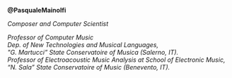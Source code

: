 **@PasqualeMainolfi**

_Composer and Computer Scientist_  

_Professor of Computer Music  
Dep. of New Technologies and Musical Languages,  
"G. Martucci” State Conservatoire of Musica (Salerno, IT).  
Professor of Electroacoustic Music Analysis at School of Electronic Music,  
“N. Sala” State Conservatoire of Music (Benevento, IT)._  
